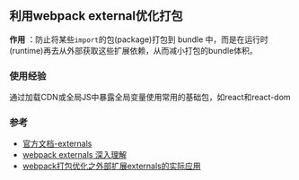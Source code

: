 ## 利用webpack external优化打包

**作用** ：防止将某些`import`的包(package)打包到 bundle 中，而是在运行时(runtime)再去从外部获取这些扩展依赖，从而减小打包的bundle体积。

### 使用经验

通过加载CDN或全局JS中暴露全局变量使用常用的基础包，如react和react-dom

### 参考

* [官方文档-externals](https://www.webpackjs.com/configuration/externals/)
* [webpack externals 深入理解](https://segmentfault.com/a/1190000012113011?utm_source=tag-newest)
* [webpack打包优化之外部扩展externals的实际应用](https://www.cnblogs.com/weiqinl/p/10020773.html)
